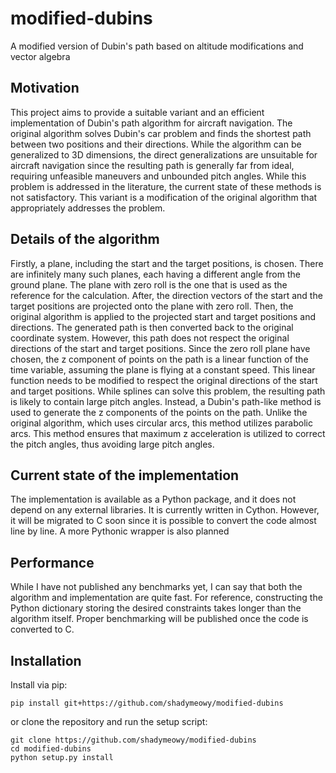 # modified-dubins
A modified version of Dubin's path based on altitude modifications and vector algebra

## Motivation

This project aims to provide a suitable variant and an efficient implementation of Dubin's path algorithm for aircraft navigation. The original algorithm 
solves Dubin's car problem and finds the shortest path between two positions and their directions. While the algorithm can be generalized to 3D dimensions, the
direct generalizations are unsuitable for aircraft navigation since the resulting path is generally far from ideal, requiring unfeasible maneuvers and
unbounded pitch angles. While this problem is addressed in the literature, the current state of these methods is not satisfactory. This
variant is a modification of the original algorithm that appropriately addresses the problem.

## Details of the algorithm

Firstly, a plane, including the start and the
target positions, is chosen. There are infinitely many such planes, each having a different angle from the ground plane. The
plane with zero roll is the one that is used as the reference for the calculation. After, the direction vectors of the start and the target
positions are projected onto the plane with zero roll. Then, the original algorithm is applied to the projected start and target positions and directions.
The generated path is then converted back to the original coordinate system. However, this path does not respect the original directions of the start and target 
positions. Since the zero roll plane have chosen, the z component of points on the path is a linear function of the time variable, assuming the plane is flying
at a constant speed. This linear function needs to be modified to respect the original directions of the start and target positions. While splines can
solve this problem, the resulting path is likely to contain large pitch angles. Instead, a Dubin's path-like method is used to generate the z components
of the points on the path. Unlike the original algorithm, which uses circular arcs, this method utilizes parabolic arcs. This method ensures that maximum z
acceleration is utilized to correct the pitch angles, thus avoiding large pitch angles.

## Current state of the implementation

The implementation is available as a Python package, and it does not depend on any external libraries.
It is currently written in Cython. However, it will be migrated to C soon since it is possible to convert
the code almost line by line. A more Pythonic wrapper is also planned

## Performance

While I have not published any benchmarks yet, I can say that both the algorithm and implementation are quite fast. For reference, constructing the Python dictionary storing
the desired constraints takes longer than the algorithm itself. Proper benchmarking will be published once the code is converted to C.

## Installation

Install via pip:

```
pip install git+https://github.com/shadymeowy/modified-dubins
```

or clone the repository and run the setup script:

```
git clone https://github.com/shadymeowy/modified-dubins
cd modified-dubins
python setup.py install
```